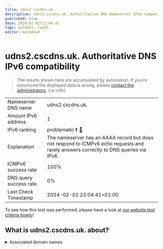 ```yaml
---
title: udns2.cscdns.uk.
description: udns2.cscdns.uk. Authoritative DNS Nameserver IPv6 compatibility
published: true
date: 2024-02-02T21:04:41
tags: authdns, rank5
editor: markdown
---
```


# udns2.cscdns.uk. Authoritative DNS IPv6 compatibility

> The results shown here are accumulated by automation. If you're convinced the displayed data is wrong, please [contact the administrators](/howto/chat). 
{.is-info}




|   |   |
| - | - |
| Nameserver DNS name | udns2.cscdns.uk.
| Amount IPv6 address | 1
| IPv6 ranking | problematic :arrow_double_down: [🔗](/howto/ranking) |
| Explanation | The nameserver has an AAAA record but does not respond to ICMPv6 echo requests and rarely answers correctly to DNS queries via IPv6. |
| ICMPv6 success rate | 100%|
| DNS query success rate | 0% |
| Last Check Timestamp | 2024-02-02 22:04:41+01:00 |

To see how this test was performed, please have a look at [our website test criteria howto](/howto/testcriteria/authdns)!


## What is udns2.cscdns.uk. about?






<details>
<summary>Associated domain names</summary>

www.natwestgroup.com

</details>

